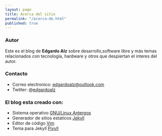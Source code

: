 ```yaml
---
layout: page
title: Acerca del sitio
permalink: "/acerca-de.html"
published: true
---
```


### Autor
Este es el blog de __Edgardo Alz__ sobre desarrollo,software libre y más temas 
relacionados con tecnología, hardware y otros que despiertan el interes del autor.

### Contacto
* Correo electronico: [edgardoalz@outlook.com](mailto:edgardoalz@outlook.com)
* Twitter: @[edgardoalz](http://twitter.com/edgardoalz)

### El blog esta creado con:
* Sistema operativo [GNU/Linux Antergos](http://antergos.com)
* Generador de sitios estaticos [Jekyll](http://jekyllrb.com)
* Editor de código [Vim](http://vim.org)
* Tema para Jekyll [Pixyll](http://pixyll.com)
